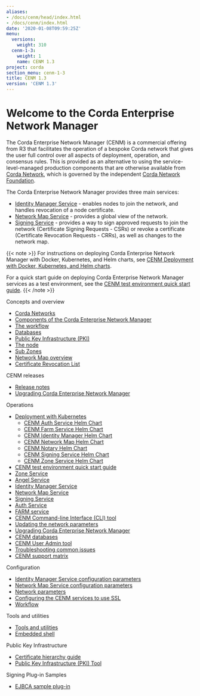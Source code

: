 ```yaml
---
aliases:
- /docs/cenm/head/index.html
- /docs/cenm/index.html
date: '2020-01-08T09:59:25Z'
menu:
  versions:
    weight: 310
  cenm-1-3:
    weight: 1
    name: CENM 1.3
project: corda
section_menu: cenm-1-3
title: CENM 1.3
version: 'CENM 1.3'
---
```


# Welcome to the Corda Enterprise Network Manager

The Corda Enterprise Network Manager (CENM) is a commercial offering from R3 that facilitates the operation of a bespoke
Corda network that gives the user full control over all aspects of deployment, operation, and consensus rules.
This is provided as an alternative to using the service-level-managed production components
that are otherwise available from [Corda Network](https://corda.network), which is governed by the independent
[Corda Network Foundation](https://corda.network/).

The Corda Enterprise Network Manager provides three main services:

* [Identity Manager Service](../../../../../en/platform/corda/1.3/cenm/identity-manager.md) - enables nodes to join the network, and handles revocation of a node certificate.
* [Network Map Service](../../../../../en/platform/corda/1.3/cenm/network-map.md) - provides a global view of the network.
* [Signing Service](../../../../../en/platform/corda/1.3/cenm/signing-service.md) - provides a way to sign approved requests to join the network (Certificate Signing Requests - CSRs) or revoke a certificate (Certificate Revocation Requests - CRRs), as well as changes to the network map.

{{< note >}}
For instructions on deploying Corda Enterprise Network Manager with Docker, Kubernetes, and Helm charts, see [CENM Deployment with Docker, Kubernetes, and Helm charts](../../../../../en/platform/corda/1.3/cenm/deployment-kubernetes.md).

For a quick start guide on deploying Corda Enterprise Network Manager services as a test environment, see the [CENM test environment quick start guide](../../../../../en/platform/corda/1.3/cenm/quick-start.md).
{{< /note >}}

Concepts and overview

* [Corda Networks](../../../../../en/platform/corda/1.3/cenm/corda-networks.md)
* [Components of the Corda Enterprise Network Manager](../../../../../en/platform/corda/1.3/cenm/enm-components.md)
* [The workflow](../../../../../en/platform/corda/1.3/cenm/enm-components.html#the-workflow)
* [Databases](../../../../../en/platform/corda/1.3/cenm/enm-components.html#databases)
* [Public Key Infrastructure (PKI)](../../../../../en/platform/corda/1.3/cenm/enm-components.html#public-key-infrastructure-pki)
* [The node](../../../../../en/platform/corda/1.3/cenm/enm-components.html#the-node)
* [Sub Zones](../../../../../en/platform/corda/1.3/cenm/sub-zones.md)
* [Network Map overview](../../../../../en/platform/corda/1.3/cenm/network-map-overview.md)
* [Certificate Revocation List](../../../../../en/platform/corda/1.3/cenm/certificate-revocation.md)

CENM releases

* [Release notes](../../../../../en/platform/corda/1.3/cenm/release-notes.md)
* [Upgrading Corda Enterprise Network Manager](../../../../../en/platform/corda/1.3/cenm/upgrade-notes.md)

Operations

* [Deployment with Kubernetes](../../../../../en/platform/corda/1.3/cenm/deployment-kubernetes.md)
  * [CENM Auth Service Helm Chart](../../../../../en/platform/corda/1.3/cenm/deployment-kubernetes-auth.md)
  * [CENM Farm Service Helm Chart](../../../../../en/platform/corda/1.3/cenm/deployment-kubernetes-farm.md)
  * [CENM Identity Manager Helm Chart](../../../../../en/platform/corda/1.3/cenm/deployment-kubernetes-idman.md)
  * [CENM Network Map Helm Chart](../../../../../en/platform/corda/1.3/cenm/deployment-kubernetes-nmap.md)
  * [CENM Notary Helm Chart](../../../../../en/platform/corda/1.3/cenm/deployment-kubernetes-notary.md)
  * [CENM Signing Service Helm Chart](../../../../../en/platform/corda/1.3/cenm/deployment-kubernetes-signer.md)
  * [CENM Zone Service Helm Chart](../../../../../en/platform/corda/1.3/cenm/deployment-kubernetes-zone.md)
* [CENM test environment quick start guide](../../../../../en/platform/corda/1.3/cenm/quick-start.md)
* [Zone Service](../../../../../en/platform/corda/1.3/cenm/zone-service.md)
* [Angel Service](../../../../../en/platform/corda/1.3/cenm/angel-service.md)
* [Identity Manager Service](../../../../../en/platform/corda/1.3/cenm/identity-manager.md)
* [Network Map Service](../../../../../en/platform/corda/1.3/cenm/network-map.md)
* [Signing Service](../../../../../en/platform/corda/1.3/cenm/signing-service.md)
* [Auth Service](../../../../../en/platform/corda/1.3/cenm/auth-service.md)
* [FARM service](../../../../../en/platform/corda/1.3/cenm/gateway-service.md)
* [CENM Command-line Interface (CLI) tool](../../../../../en/platform/corda/1.3/cenm/cenm-cli-tool.md)
* [Updating the network parameters](../../../../../en/platform/corda/1.3/cenm/updating-network-parameters.md)
* [Upgrading Corda Enterprise Network Manager](../../../../../en/platform/corda/1.3/cenm/upgrade-notes.md)
* [CENM databases](../../../../../en/platform/corda/1.3/cenm/database-set-up.md)
* [CENM User Admin tool](../../../../../en/platform/corda/1.3/cenm/user-admin.md)
* [Troubleshooting common issues](../../../../../en/platform/corda/1.3/cenm/troubleshooting-common-issues.md)
* [CENM support matrix](../../../../../en/platform/corda/1.3/cenm/cenm-support-matrix.md)

Configuration

* [Identity Manager Service configuration parameters](../../../../../en/platform/corda/1.3/cenm/config-identity-manager-parameters.md)
* [Network Map Service configuration parameters](../../../../../en/platform/corda/1.3/cenm/config-network-map-parameters.md)
* [Network parameters](../../../../../en/platform/corda/1.3/cenm/config-network-parameters.md)
* [Configuring the CENM services to use SSL](../../../../../en/platform/corda/1.3/cenm/enm-with-ssl.md)
* [Workflow](../../../../../en/platform/corda/1.3/cenm/workflow.md)

Tools and utilities

* [Tools and utilities](../../../../../en/platform/corda/1.3/cenm/tools-index.md)
* [Embedded shell](../../../../../en/platform/corda/1.3/cenm/shell.md)

Public Key Infrastructure

* [Certificate hierarchy guide](../../../../../en/platform/corda/1.3/cenm/pki-guide.md)
* [Public Key Infrastructure (PKI) Tool](../../../../../en/platform/corda/1.3/cenm/pki-tool.md)

Signing Plug-in Samples

* [EJBCA sample plug-in](../../../../../en/platform/corda/1.3/cenm/ejbca-plugin.md)
